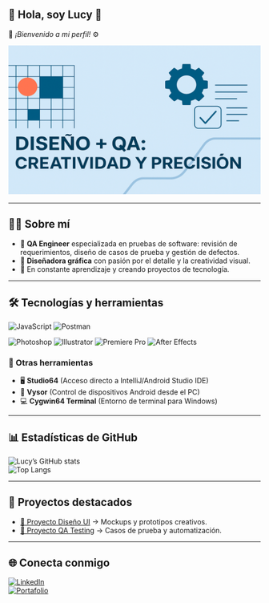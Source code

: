 ## 🐰 Hola, soy Lucy 🐇  
🦾 *¡Bienvenido a mi perfil!* ⚙️  

![portada](https://github.com/lucyfannia/lucyfannia/blob/main/portada%20base%20github.png)

---

## 👩‍💻 Sobre mí  
- 🧪 **QA Engineer** especializada en pruebas de software: revisión de requerimientos, diseño de casos de prueba y gestión de defectos.  
- 🎨 **Diseñadora gráfica** con pasión por el detalle y la creatividad visual.  
- 🚀 En constante aprendizaje y creando proyectos de tecnología.  

---

## 🛠️ Tecnologías y herramientas  

<p align="left">
  <!-- QA / Desarrollo -->
  <img src="https://cdn.jsdelivr.net/gh/devicons/devicon/icons/javascript/javascript-original.svg" width="40" alt="JavaScript"/>
  <img src="https://cdn.jsdelivr.net/gh/devicons/devicon/icons/postman/postman-original.svg" width="40" alt="Postman"/>
</p>  

<p align="left">
  <!-- Diseño / Multimedia -->
  <img src="https://cdn.jsdelivr.net/gh/devicons/devicon/icons/photoshop/photoshop-plain.svg" width="40" alt="Photoshop"/>
  <img src="https://cdn.jsdelivr.net/gh/devicons/devicon/icons/illustrator/illustrator-plain.svg" width="40" alt="Illustrator"/>
  <img src="https://cdn.jsdelivr.net/gh/devicons/devicon/icons/premierepro/premierepro-plain.svg" width="40" alt="Premiere Pro"/>
  <img src="https://cdn.jsdelivr.net/gh/devicons/devicon/icons/aftereffects/aftereffects-plain.svg" width="40" alt="After Effects"/>
</p>  

### 🔧 Otras herramientas  
- 🖥️ **Studio64** (Acceso directo a IntelliJ/Android Studio IDE)  
- 📱 **Vysor** (Control de dispositivos Android desde el PC)  
- 💻 **Cygwin64 Terminal** (Entorno de terminal para Windows)  



---

## 📊 Estadísticas de GitHub  
![Lucy’s GitHub stats](https://github-readme-stats.vercel.app/api?username=TuUsuario&show_icons=true&theme=dracula)  
![Top Langs](https://github-readme-stats.vercel.app/api/top-langs/?username=TuUsuario&layout=compact&theme=dracula)  

---

## 📂 Proyectos destacados  
- [🎨 Proyecto Diseño UI](https://github.com/TuUsuario/Proyecto1) → Mockups y prototipos creativos.  
- [🧪 Proyecto QA Testing](https://github.com/TuUsuario/Proyecto2) → Casos de prueba y automatización.  

---

## 🌐 Conecta conmigo  
[![LinkedIn](https://img.shields.io/badge/LinkedIn-Perfil-blue?logo=linkedin)](https://www.linkedin.com/in/TuUsuario)  
[![Portafolio](https://img.shields.io/badge/Portafolio-Web-9cf?logo=google-chrome)](https://tu-portafolio.com)  

<!--
**lucy-arzate/Lucy-Arzate** is a ✨ _special_ ✨ repository because its `README.md` (this file) appears on your GitHub profile.

Here are some ideas to get you started:

- 🔭 I’m currently working on ...
- 🌱 I’m currently learning ...
- 👯 I’m looking to collaborate on ...
- 🤔 I’m looking for help with ...
- 💬 Ask me about ...
- 📫 How to reach me: ...
- 😄 Pronouns: ...
- ⚡ Fun fact: ...
-->

